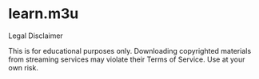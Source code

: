 # learn.m3u
Legal Disclaimer

This is for educational purposes only. Downloading copyrighted materials from streaming services may violate their Terms of Service. Use at your own risk.
